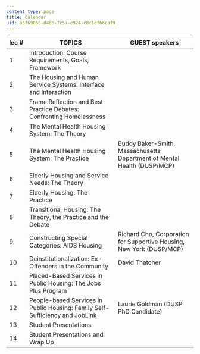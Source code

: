 ```yaml
---
content_type: page
title: Calendar
uid: a5f69066-d48b-7c57-e924-c8c1ef66caf9
---
```


| lec # | TOPICS | GUEST speakers |
| --- | --- | --- |
| 1 | Introduction: Course Requirements, Goals, Framework | &nbsp; |
| 2 | The Housing and Human Service Systems: Interface and Interaction | &nbsp; |
| 3 | Frame Reflection and Best Practice Debates: Confronting Homelessness | &nbsp; |
| 4 | The Mental Health Housing System: The Theory | &nbsp; |
| 5 | The Mental Health Housing System: The Practice | Buddy Baker-Smith, Massachusetts Department of Mental Health (DUSP/MCP) |
| 6 | Elderly Housing and Service Needs: The Theory | &nbsp; |
| 7 | Elderly Housing: The Practice | &nbsp; |
| 8 | Transitional Housing: The Theory, the Practice and the Debate | &nbsp; |
| 9 | Constructing Special Categories: AIDS Housing | Richard Cho, Corporation for Supportive Housing, New York (DUSP/MCP) |
| 10 | Deinstitutionalization: Ex-Offenders in the Community | David Thatcher |
| 11 | Placed-Based Services in Public Housing: The Jobs Plus Program | &nbsp; |
| 12 | People-based Services in Public Housing: Family Self-Sufficiency and JobLink | Laurie Goldman (DUSP PhD Candidate) |
| 13 | Student Presentations | &nbsp; |
| 14 | Student Presentations and Wrap Up |